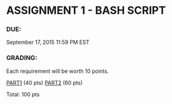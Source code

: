 # ASSIGNMENT 1 - BASH SCRIPT

### DUE:

September 17, 2015 11:59 PM EST

### GRADING:
Each requirement will be worth 10 points.

[PART1](https://github.com/jimmywetzel/InstructorNetworkSecurity/tree/master/Assignment1/Part1)  (40 pts)
[PART2](https://github.com/jimmywetzel/InstructorNetworkSecurity/tree/master/Assignment1/Part2) (60 pts)

Total: 100 pts

